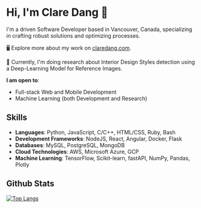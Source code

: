 # Hi, I'm Clare Dang 🌱

I'm a driven Software Developer based in Vancouver, Canada, specializing in crafting robust solutions and optimizing processes.

🖥 Explore more about my work on <a href="https://claredang.com/#/">claredang.com</a>.

🔭 Currently, I'm doing research about Interior Design Styles detection using a Deep-Learning Model for Reference Images.

**I am open to**:

- Full-stack Web and Mobile Development
- Machine Learning (both Development and Research)

## Skills

- **Languages**: Python, JavaScript, C/C++, HTML/CSS, Ruby, Bash
- **Development Frameworks**: NodeJS, React, Angular, Docker, Flask
- **Databases**: MySQL, PostgreSQL, MongoDB
- **Cloud Technologies**: AWS, Microsoft Azure, GCP
- **Machine Learning**: TensorFlow, Scikit-learn, fastAPI, NumPy, Pandas, Plotly

## Github Stats

[![Top Langs](https://github-readme-stats-pi-five-30.vercel.app/api/top-langs/?username=claredang&layout=compact&theme=react&langs_count=10)](https://github.com/anuraghazra/github-readme-stats)
